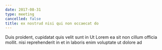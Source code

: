 ```yaml
---
date: 2017-08-31
type: meeting
cancelled: false
title: ex nostrud nisi qui non occaecat do
---
```

Duis proident, cupidatat quis velit sunt in Ut Lorem ea sit non cillum officia mollit. nisi reprehenderit in et in laboris enim voluptate ut dolore ad